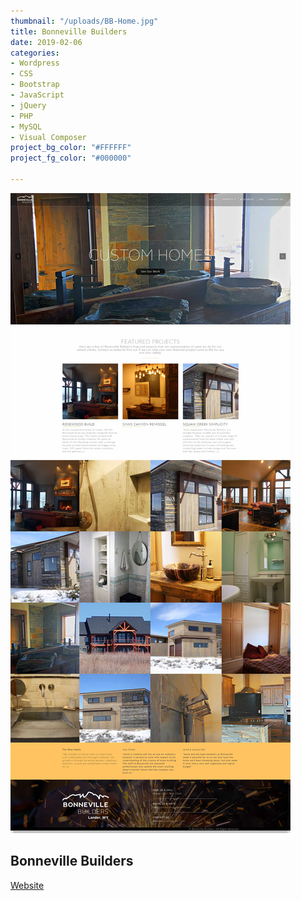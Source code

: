 ```yaml
---
thumbnail: "/uploads/BB-Home.jpg"
title: Bonneville Builders
date: 2019-02-06
categories:
- Wordpress
- CSS
- Bootstrap
- JavaScript
- jQuery
- PHP
- MySQL
- Visual Composer
project_bg_color: "#FFFFFF"
project_fg_color: "#000000"

---
```

![](/uploads/BB-Home.jpg)
## Bonneville Builders
[Website]("https://buildbonneville.com)